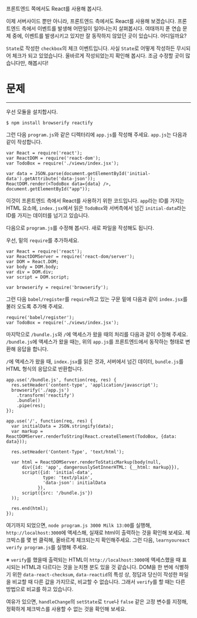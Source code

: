 프론트엔드 쪽에서도 React를 사용해 봅시다.

이제 서버사이드 뿐만 아니라, 프론트엔드 측에서도 React를 사용해 보겠습니다.
프론트엔드 측에서 이벤트를 발생해 어떤일이 일어나는지 살펴봅시다.
여태까지 푼 연습 문제 중에, 이벤트를 발생시키고 있지만 잘 동작하지 않았던 곳이 있습니다. 어디일까요?

`State`로 작성한 `checkbox`의 체크 이벤트입니다.
사실 `State`로 어떻게 작성하든 무시되어 체크가 되고 있었습니다. 올바르게 작성되었는지 확인해 봅시다.
조금 수정할 곳이 많습니다만, 해봅시다!

# 문제
---

우선 모듈을 설치합시다.

```
$ npm install browserify reactify
```

그런 다음 `program.js`와 같은 디렉터리에 `app.js`를 작성해 주세요. `app.js`는 다음과 같이 작성합니다.

```
var React = require('react');
var ReactDOM = require('react-dom');
var TodoBox = require('./views/index.jsx');

var data = JSON.parse(document.getElementById('initial-data').getAttribute('data-json'));
ReactDOM.render(<TodoBox data={data} />, document.getElementById("app"));
```
이것이 프론트엔드 측에서 React를 사용하기 위한 코드입니다. `app`라는 ID를 가지는 HTML 요소에, `index.jsx`에서 읽은 `TodoBox`와 서버측에서 넘긴 `initial-data`라는 ID를 가지는 데이터를 넘기고 있습니다.

다음으로 `program.js`를 수정해 봅시다.
새로 파일을 작성해도 됩니다.

우선, 밑의 `require`를 추가하세요.

```
var React = require('react');
var ReactDOMServer = require('react-dom/server');
var DOM = React.DOM;
var body = DOM.body;
var div = DOM.div;
var script = DOM.script;

var browserify = require('browserify');
```

그런 다음 `babel/register`를 `require`하고 있는 구문 밑에 다음과 같이 `index.jsx`를 불러 오도록 추가해 주세요.

```
require('babel/register');
var TodoBox = require('./views/index.jsx');
```

마지막으로 `/bundle.js`와 `/`에 액세스가 왔을 때의 처리를 다음과 같이 수정해 주세요.
`/bundle.js`에 액세스가 왔을 때는, 위의 `app.js`를 프론트엔드에서 동작하는 형태로 변환해 응답을 합니다.

`/`에 액세스가 왔을 때, `index.jsx`를 읽은 것과, 서버에서 넘긴 데이터, `bundle.js`를 HTML 형식의 응답으로 반환합니다.

```
app.use('/bundle.js', function(req, res) {
  res.setHeader('content-type', 'application/javascript');
  browserify('./app.js')
    .transform('reactify')
    .bundle()
    .pipe(res);
});

app.use('/', function(req, res) {
  var initialData = JSON.stringify(data);
  var markup = ReactDOMServer.renderToString(React.createElement(TodoBox, {data: data}));

  res.setHeader('Content-Type', 'text/html');

  var html = ReactDOMServer.renderToStaticMarkup(body(null,
      div({id: 'app', dangerouslySetInnerHTML: {__html: markup}}),
      script({id: 'initial-data',
              type: 'text/plain',
              'data-json': initialData
            }),
      script({src: '/bundle.js'})
  ));

  res.end(html);
});
```

여기까지 되었으면, `node program.js 3000 Milk 13:00`를 실행해, `http://localhost:3000`에 액세스해, 실재로 html이 출력하는 것을 확인해 보세요.
체크박스를 몇 번 클릭해, 올바르게 체크되는지 확인해주세요.
그런 다음, `learnyoureact verify program.js`를 실행해 주세요.

※ `verify`를 했을때 출력되는 HTML이 `http://localhost:3000`에 액세스했을 때 표시되는 HTML과 다르다는 것을 눈치챈 분도 있을 것 같습니다.
DOM을 한 번에 식별하기 위한 `data-react-checksum`, `data-reactid`의 특성 상, 정답과 당신이 작성한 파일을 비교할 때 다른 값을 가지므로, 비교할 수 없습니다.
그래서 `verify`를 할 때는 다른 방법으로 비교를 하고 있습니다.

여유가 있으면, `handleChange`의 `setState`로 `true`나 `false` 같은 고정 변수를 지정해, 정확하게 체크박스를 사용할 수 없는 것을 확인해 보세요.
